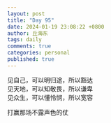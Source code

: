 ```yaml
---
layout: post
title: "Day 95"
date: 2024-01-19 23:08:22 +0800
author: 丘海东 
tags: daily
comments: true
categories: personal
published: true
---
```

见自己，可以明归途，所以豁达  
见天地，可以知敬畏，所以谦卑  
见众生，可以懂怜悯，所以宽容  

打赢那场不露声色的仗
